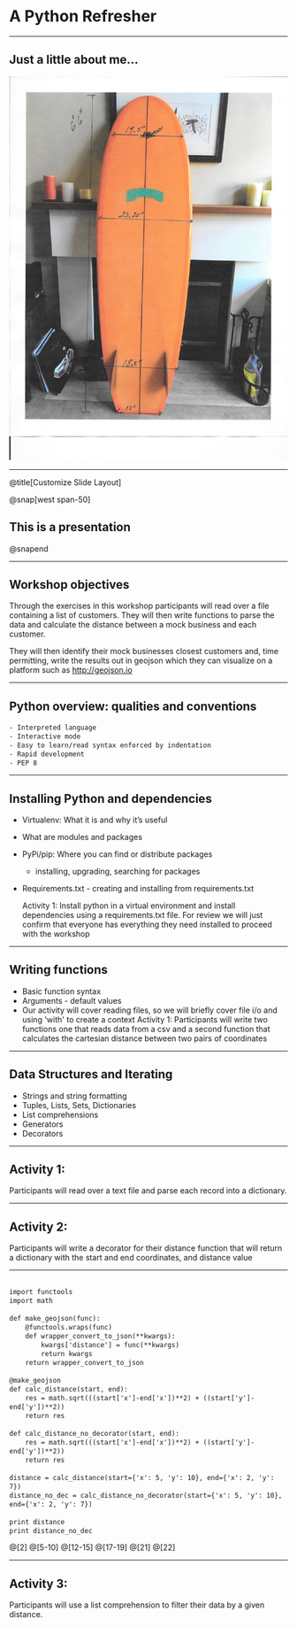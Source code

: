 # A Python Refresher

---

## Just a little about me...

![](assets/img/board-measurements.jpg)

---
@title[Customize Slide Layout]

@snap[west span-50]
## This is a presentation
@snapend

---

## Workshop objectives

Through the exercises in this workshop participants will read over a file containing a list of customers. They will then write functions to parse the data and calculate the distance between a mock business and each customer.

They will then identify their mock businesses closest customers and, time permitting, write the results out in geojson which they can visualize on a platform such as http://geojson.io

---

## Python overview: qualities and conventions

    - Interpreted language
    - Interactive mode
    - Easy to learn/read syntax enforced by indentation
    - Rapid development
    - PEP 8

---

## Installing Python and dependencies

  - Virtualenv: What it is and why it’s useful
  - What are modules and packages
  - PyPi/pip: Where you can find or distribute packages
      - installing, upgrading, searching for packages
  - Requirements.txt - creating and installing from requirements.txt

    Activity 1: Install python in a virtual environment and install dependencies using a requirements.txt file. For review we will just confirm that everyone has everything they need installed to proceed with the workshop

---

## Writing functions

  - Basic function syntax
  - Arguments - default values
  - Our activity will cover reading files, so we will briefly
   cover file i/o and using 'with' to create a context
  Activity 1: Participants will write two functions one that reads data from a csv and a second function that calculates the cartesian distance between two pairs of coordinates

---

## Data Structures and Iterating

  - Strings and string formatting
  - Tuples, Lists, Sets, Dictionaries
  - List comprehensions
  - Generators
  - Decorators

---

## Activity 1:

Participants will read over a text file and parse each record into a dictionary.

---

## Activity 2:

Participants will write a decorator for their distance function that will return a dictionary with the start and end coordinates, and distance value

---

~~~~{.python}

import functools
import math

def make_geojson(func):
    @functools.wraps(func)
    def wrapper_convert_to_json(**kwargs):
        kwargs['distance'] = func(**kwargs)
        return kwargs
    return wrapper_convert_to_json

@make_geojson
def calc_distance(start, end):
    res = math.sqrt(((start['x']-end['x'])**2) + ((start['y']-end['y'])**2))
    return res

def calc_distance_no_decorator(start, end):
    res = math.sqrt(((start['x']-end['x'])**2) + ((start['y']-end['y'])**2))
    return res

distance = calc_distance(start={'x': 5, 'y': 10}, end={'x': 2, 'y': 7})
distance_no_dec = calc_distance_no_decorator(start={'x': 5, 'y': 10}, end={'x': 2, 'y': 7})

print distance
print distance_no_dec

~~~~

@[2]
@[5-10]
@[12-15]
@[17-19]
@[21]
@[22]

---

## Activity 3:

Participants will use a list comprehension to filter their data by a given distance.
